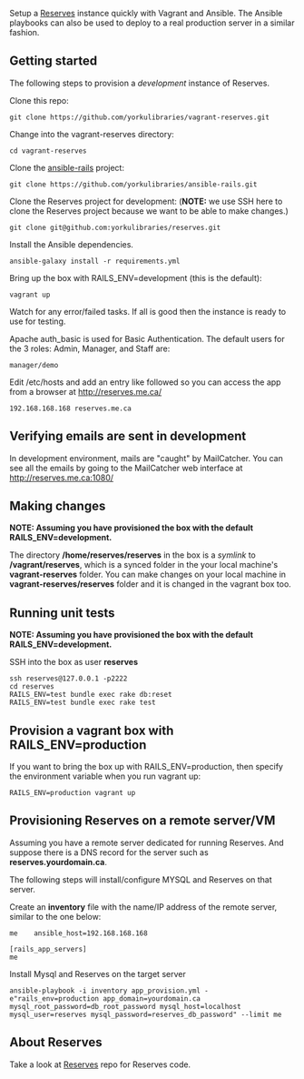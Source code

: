 Setup a [Reserves](https://github.com/yorkulibraries/reserves) instance quickly with Vagrant and Ansible. The Ansible playbooks can also be used to deploy to a real production server in a similar fashion.


## Getting started

The following steps to provision a *development* instance of Reserves.  

Clone this repo:
```
git clone https://github.com/yorkulibraries/vagrant-reserves.git
```

Change into the vagrant-reserves directory:
```
cd vagrant-reserves
```

Clone the [ansible-rails](https://github.com/yorkulibraries/ansible-rails) project:
```
git clone https://github.com/yorkulibraries/ansible-rails.git
```

Clone the Reserves project for development: (**NOTE:** we use SSH here to clone the Reserves project because we want to be able to make changes.)
```
git clone git@github.com:yorkulibraries/reserves.git
```

Install the Ansible dependencies.

```
ansible-galaxy install -r requirements.yml
```

Bring up the box with RAILS_ENV=development (this is the default):

```
vagrant up
```

Watch for any error/failed tasks. If all is good then the instance is ready to use for testing.

Apache auth_basic is used for Basic Authentication. The default users for the 3 roles: Admin, Manager, and Staff are:

```
manager/demo
```

Edit /etc/hosts and add an entry like followed so you can access the app from a browser at http://reserves.me.ca/

```
192.168.168.168 reserves.me.ca
```

## Verifying emails are sent in development

In development environment, mails are "caught" by MailCatcher. You can see all the emails by going to the MailCatcher web interface at http://reserves.me.ca:1080/

## Making changes

**NOTE: Assuming you have provisioned the box with the default RAILS_ENV=development.**

The directory **/home/reserves/reserves** in the box is a *symlink* to **/vagrant/reserves**, which is a synced folder in the your local machine's **vagrant-reserves** folder.
You can make changes on your local machine in **vagrant-reserves/reserves** folder and it is changed in the vagrant box too. 

## Running unit tests

**NOTE: Assuming you have provisioned the box with the default RAILS_ENV=development.**

SSH into the box as user **reserves**
```
ssh reserves@127.0.0.1 -p2222
cd reserves
RAILS_ENV=test bundle exec rake db:reset
RAILS_ENV=test bundle exec rake test
```

## Provision a vagrant box with RAILS_ENV=production

If you want to bring the box up with RAILS_ENV=production, then specify the environment variable when you run vagrant up:

```
RAILS_ENV=production vagrant up
```

## Provisioning Reserves on a remote server/VM

Assuming you have a remote server dedicated for running Reserves. And suppose there is a DNS record for the server such as **reserves.yourdomain.ca**.

The following steps will install/configure MYSQL and Reserves on that server.

Create an **inventory** file with the name/IP address of the remote server, similar to the one below:
```
me    ansible_host=192.168.168.168

[rails_app_servers]
me
```

Install Mysql and Reserves on the target server

```
ansible-playbook -i inventory app_provision.yml -e"rails_env=production app_domain=yourdomain.ca mysql_root_password=db_root_password mysql_host=localhost mysql_user=reserves mysql_password=reserves_db_password" --limit me 
```

## About Reserves
Take a look at [Reserves](https://github.com/yorkulibraries/reserves) repo for Reserves code.
